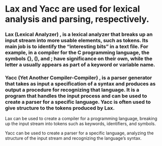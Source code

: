 # Lax and Yacc are used for lexical analysis and parsing, respectively.             

### Lax (Lexical Analyzer) , is a lexical analyzer that breaks up an input stream into more usable elements, such as tokens. Its main job is to identify the “interesting bits” in a text file. For example, in a compiler for the C programming language, the symbols {}, (), and ; have significance on their own, while the letter a usually appears as part of a keyword or variable name.

### Yacc (Yet Another Compiler-Compiler) , is a parser generator that takes as input a specification of a syntax and produces as output a procedure for recognizing that language. It is a program that handles the input process and can be used to create a parser for a specific language. Yacc is often used to give structure to the tokens produced by Lax. 

Lax can be used to create a compiler for a programming language, breaking up the input stream into tokens such as keywords, identifiers, and symbols.

Yacc can be used to create a parser for a specific language, analyzing the structure of the input stream and recognizing the language’s syntax.

